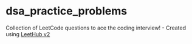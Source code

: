 # dsa_practice_problems
Collection of LeetCode questions to ace the coding interview! - Created using [LeetHub v2](https://github.com/arunbhardwaj/LeetHub-2.0)
